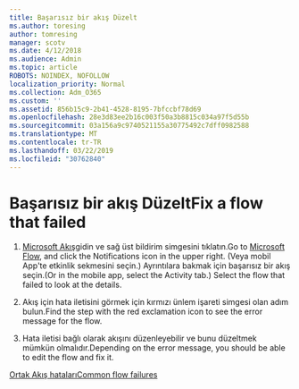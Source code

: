 ```yaml
---
title: Başarısız bir akış Düzelt
ms.author: toresing
author: tomresing
manager: scotv
ms.date: 4/12/2018
ms.audience: Admin
ms.topic: article
ROBOTS: NOINDEX, NOFOLLOW
localization_priority: Normal
ms.collection: Adm_O365
ms.custom: ''
ms.assetid: 856b15c9-2b41-4528-8195-7bfccbf78d69
ms.openlocfilehash: 28e3d83ee2b16c003f50a3b8815c034a97f5d55b
ms.sourcegitcommit: 03a156a9c9740521155a30775492c7dff0982588
ms.translationtype: MT
ms.contentlocale: tr-TR
ms.lasthandoff: 03/22/2019
ms.locfileid: "30762840"
---
```

# <a name="fix-a-flow-that-failed"></a><span data-ttu-id="42867-102">Başarısız bir akış Düzelt</span><span class="sxs-lookup"><span data-stu-id="42867-102">Fix a flow that failed</span></span>

1. <span data-ttu-id="42867-103">[Microsoft Akış](https://flow.microsoft.com/)gidin ve sağ üst bildirim simgesini tıklatın.</span><span class="sxs-lookup"><span data-stu-id="42867-103">Go to [Microsoft Flow](https://flow.microsoft.com/), and click the Notifications icon in the upper right.</span></span> <span data-ttu-id="42867-104">(Veya mobil App'te etkinlik sekmesini seçin.) Ayrıntılara bakmak için başarısız bir akış seçin.</span><span class="sxs-lookup"><span data-stu-id="42867-104">(Or in the mobile app, select the Activity tab.) Select the flow that failed to look at the details.</span></span>
    
2. <span data-ttu-id="42867-105">Akış için hata iletisini görmek için kırmızı ünlem işareti simgesi olan adım bulun.</span><span class="sxs-lookup"><span data-stu-id="42867-105">Find the step with the red exclamation icon to see the error message for the flow.</span></span>
    
3. <span data-ttu-id="42867-106">Hata iletisi bağlı olarak akışını düzenleyebilir ve bunu düzeltmek mümkün olmalıdır.</span><span class="sxs-lookup"><span data-stu-id="42867-106">Depending on the error message, you should be able to edit the flow and fix it.</span></span> 
    
[<span data-ttu-id="42867-107">Ortak Akış hataları</span><span class="sxs-lookup"><span data-stu-id="42867-107">Common flow failures</span></span>](https://go.microsoft.com/fwlink/?linkid=872110)
  

